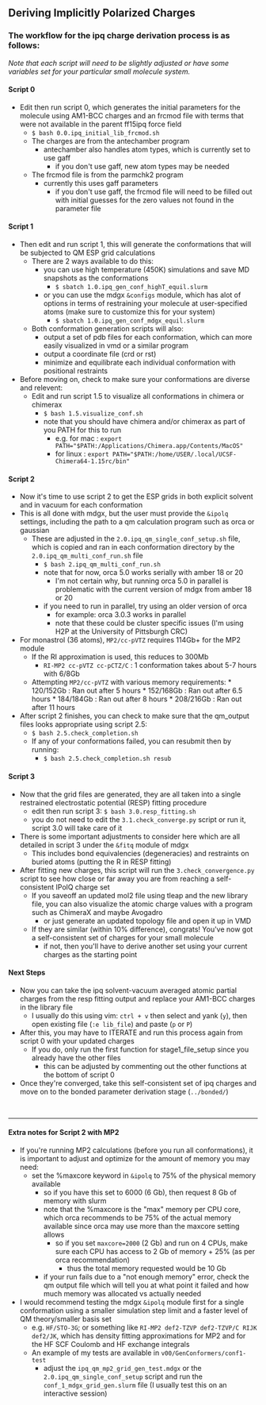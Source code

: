 ## Deriving Implicitly Polarized Charges

### The workflow for the ipq charge derivation process is as follows:

*Note that each script will need to be slightly adjusted or have some variables set for your particular small molecule system.*

#### Script 0
* Edit then run script 0, which generates the initial parameters for the molecule using AM1-BCC charges and an frcmod file with terms that were not available in the parent ff15ipq force field
    * `$ bash 0.0.ipq_initial_lib_frcmod.sh`
    * The charges are from the antechamber program
        * antechamber also handles atom types, which is currently set to use gaff
            * if you don't use gaff, new atom types may be needed
    * The frcmod file is from the parmchk2 program
        * currently this uses gaff parameters
            * if you don't use gaff, the frcmod file will need to be filled out with initial guesses for the zero values not found in the parameter file

#### Script 1
* Then edit and run script 1, this will generate the conformations that will be subjected to QM ESP grid calculations
    * There are 2 ways available to do this:
        * you can use high temperature (450K) simulations and save MD snapshots as the conformations
            * `$ sbatch 1.0.ipq_gen_conf_highT_equil.slurm`
        * or you can use the mdgx `&configs` module, which has alot of options in terms of restraining your molecule at user-specified atoms (make sure to customize this for your system)
            * `$ sbatch 1.0.ipq_gen_conf_mdgx_equil.slurm`
    * Both conformation generation scripts will also:
        * output a set of pdb files for each conformation, which can more easily visualized in vmd or a similar program
        * output a coordinate file (crd or rst)
        * minimize and equilibrate each individual conformation with positional restraints
* Before moving on, check to make sure your conformations are diverse and relevent:
    * Edit and run script 1.5 to visualize all conformations in chimera or chimerax
        * `$ bash 1.5.visualize_conf.sh` 
        * note that you should have chimera and/or chimerax as part of you PATH for this to run
            * e.g. for mac : `export PATH="$PATH:/Applications/Chimera.app/Contents/MacOS"`
            * for linux : `export PATH="$PATH:/home/USER/.local/UCSF-Chimera64-1.15rc/bin"`

#### Script 2 
* Now it's time to use script 2 to get the ESP grids in both explicit solvent and in vacuum for each conformation
* This is all done with mdgx, but the user must provide the `&ipolq` settings, including the path to a qm calculation program such as orca or gaussian
    * These are adjusted in the `2.0.ipq_qm_single_conf_setup.sh` file, which is copied and ran in each conformation directory by the `2.0.ipq_qm_multi_conf_run.sh` file
        * `$ bash 2.ipq_qm_multi_conf_run.sh`
        * note that for now, orca 5.0 works serially with amber 18 or 20
            * I'm not certain why, but running orca 5.0 in parallel is problematic with the current version of mdgx from amber 18 or 20
        * if you need to run in parallel, try using an older version of orca
            * for example: orca 3.0.3 works in parallel
            * note that these could be cluster specific issues (I'm using H2P at the University of Pittsburgh CRC)
* For monastrol (36 atoms), `MP2/cc-pVTZ` requires 114Gb+ for the MP2 module
    * If the RI approximation is used, this reduces to 300Mb
        * `RI-MP2 cc-pVTZ cc-pCTZ/C` : 1 conformation takes about 5-7 hours with 6/8Gb
    * Attempting `MP2/cc-pVTZ` with various memory requirements:
            * 120/152Gb : Ran out after 5 hours
            * 152/168Gb : Ran out after 6.5 hours
            * 184/184Gb : Ran out after 8 hours
            * 208/216Gb : Ran out after 11 hours
* After script 2 finishes, you can check to make sure that the qm_output files looks appropriate using script 2.5:
    * `$ bash 2.5.check_completion.sh`
    * If any of your conformations failed, you can resubmit then by running:
        * `$ bash 2.5.check_completion.sh resub`

#### Script 3
* Now that the grid files are generated, they are all taken into a single restrained electrostatic potential (RESP) fitting procedure
    * edit then run script 3: `$ bash 3.0.resp_fitting.sh`
    * you do not need to edit the `3.1.check_converge.py` script or run it, script 3.0 will take care of it
* There is some important adjustments to consider here which are all detailed in script 3 under the `&fitq` module of mdgx
    * This includes bond equivalencies (degeneracies) and restraints on buried atoms (putting the R in RESP fitting)
* After fitting new charges, this script will run the `3.check_convergence.py` script to see how close or far away you are from reaching a self-consistent IPolQ charge set
    * If you saveoff an updated mol2 file using tleap and the new library file, you can also visualize the atomic charge values with a program such as ChimeraX and maybe Avogadro
        * or just generate an updated topology file and open it up in VMD
    * If they are similar (within 10% difference), congrats! You've now got a self-consistent set of charges for your small molecule
        * if not, then you'll have to derive another set using your current charges as the starting point

#### Next Steps
* Now you can take the ipq solvent-vacuum averaged atomic partial charges from the resp fitting output and replace your AM1-BCC charges in the library file
    * I usually do this using vim: `ctrl + v` then select and yank (`y`), then open existing file (`:e lib_file`) and paste (`p` or `P`)
* After this, you may have to ITERATE and run this process again from script 0 with your updated charges
    * If you do, only run the first function for stage1_file_setup since you already have the other files
        * this can be adjusted by commenting out the other functions at the bottom of script 0
* Once they're converged, take this self-consistent set of ipq charges and move on to the bonded parameter derivation stage (`../bonded/`)

<br>
  
---
#### Extra notes for Script 2 with MP2
* If you're running MP2 calculations (before you run all conformations), it is important to adjust and optimize for the amount of memory you may need:
    * set the %maxcore keyword in `&ipolq` to 75% of the physical memory available
        * so if you have this set to 6000 (6 Gb), then request 8 Gb of memory with slurm
        * note that the %maxcore is the "max" memory per CPU core, which orca recommends to be 75% of the actual memory available since orca may use more than the maxcore setting allows
            * so if you set `maxcore=2000` (2 Gb) and run on 4 CPUs, make sure each CPU has access to 2 Gb of memory + 25% (as per orca recommendation)
                * thus the total memory requested would be 10 Gb
        * if your run fails due to a "not enough memory" error, check the qm output file which will tell you at what point it failed and how much memory was allocated vs actually needed
* I would recommend testing the mdgx `&ipolq` module first for a single conformation using a smaller simulation step limit and a faster level of QM theory/smaller basis set
    * e.g. `HF/STO-3G`; or something like `RI-MP2 def2-TZVP def2-TZVP/C RIJK def2/JK`, which has density fitting approximations for MP2 and for the HF SCF Coulomb and HF exchange integrals
    * An example of my tests are available in `v00/GenConformers/conf1-test`
        * adjust the `ipq_qm_mp2_grid_gen_test.mdgx` or the `2.0.ipq_qm_single_conf_setup` script and run the `conf_1_mdgx_grid_gen.slurm` file (I usually test this on an interactive session)
